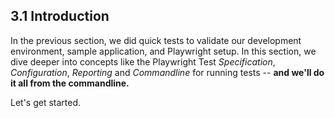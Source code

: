 ## 3.1 Introduction

In the previous section, we did quick tests to validate our development environment, sample application, and Playwright setup. In this section, we dive deeper into concepts like the Playwright Test _Specification_, _Configuration_, _Reporting_ and _Commandline_ for running tests -- **and we'll do it all from the commandline.**

Let's get started.


